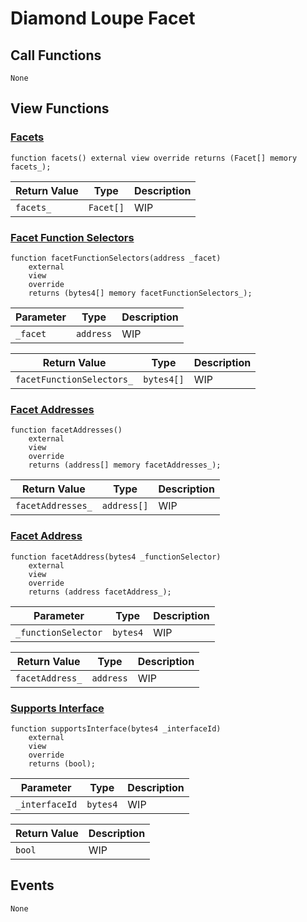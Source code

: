 # Diamond Loupe Facet

## Call Functions

```solidity
None
```

## View Functions

### [Facets](https://github.com/BeanstalkFarms/Beanstalk/blob/fd132ae4eda02e502441c3d28d04ad2c21b4e339/protocol/contracts/farm/facets/DiamondLoupeFacet.sol#L28)

```solidity
function facets() external view override returns (Facet[] memory facets_);
```

| Return Value | Type      | Description |
|--------------|-----------|-------------|
| `facets_`    | `Facet[]` | WIP         |

### [Facet Function Selectors](https://github.com/BeanstalkFarms/Beanstalk/blob/fd132ae4eda02e502441c3d28d04ad2c21b4e339/protocol/contracts/farm/facets/DiamondLoupeFacet.sol#L42)

```solidity
function facetFunctionSelectors(address _facet)
    external
    view
    override
    returns (bytes4[] memory facetFunctionSelectors_);
```

| Parameter | Type      | Description |
|-----------|-----------|-------------|
| `_facet`  | `address` | WIP         |

| Return Value              | Type       | Description |
|---------------------------|------------|-------------|
| `facetFunctionSelectors_` | `bytes4[]` | WIP         |

### [Facet Addresses](https://github.com/BeanstalkFarms/Beanstalk/blob/fd132ae4eda02e502441c3d28d04ad2c21b4e339/protocol/contracts/farm/facets/DiamondLoupeFacet.sol#L54)

```solidity
function facetAddresses() 
    external 
    view 
    override 
    returns (address[] memory facetAddresses_);
```

| Return Value      | Type        | Description |
|-------------------|-------------|-------------|
| `facetAddresses_` | `address[]` | WIP         |
   
### [Facet Address](https://github.com/BeanstalkFarms/Beanstalk/blob/fd132ae4eda02e502441c3d28d04ad2c21b4e339/protocol/contracts/farm/facets/DiamondLoupeFacet.sol#L63)

```solidity 
function facetAddress(bytes4 _functionSelector)
    external
    view
    override
    returns (address facetAddress_);
```

| Parameter           | Type     | Description |
|---------------------|----------|-------------|
| `_functionSelector` | `bytes4` | WIP         |

| Return Value    | Type      | Description |
|-----------------|-----------|-------------|
| `facetAddress_` | `address` | WIP         |

### [Supports Interface](https://github.com/BeanstalkFarms/Beanstalk/blob/fd132ae4eda02e502441c3d28d04ad2c21b4e339/protocol/contracts/farm/facets/DiamondLoupeFacet.sol#L74)
   
```solidity 
function supportsInterface(bytes4 _interfaceId) 
    external 
    view 
    override 
    returns (bool);
```

| Parameter      | Type     | Description |
|----------------|----------|-------------|
| `_interfaceId` | `bytes4` | WIP         |

| Return Value | Description |
|--------------|-------------|
| `bool`       | WIP         |

## Events

```solidity
None
```
